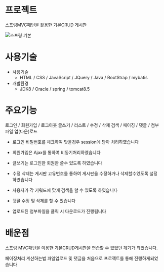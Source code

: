 # 프로젝트

스프링MVC패턴을 활용한 기본CRUD 게시판


![스프링 기본](https://user-images.githubusercontent.com/44168355/93878240-b40ac780-fd14-11ea-83a7-1646b1706af7.png)





# 사용기술

* 사용기술
  * HTML / CSS / JavaScript / JQuery / Java / BootStrap / mybatis
* 개발환경
  * JDK8 / Oracle / spring / tomcat8.5 

# 주요기능

 로그인 / 회원가입 / 로그아웃
 글쓰기 / 리스트 / 수정 / 삭제
 검색 / 페이징 / 댓글 / 첨부파일 업(다운)로드

 * 로그인 비밀번호를 체크하여 맞을경우 session에 담아 처리하였습니다 
 * 회원가입은 Ajax를 통하여 비동기처리하였습니다

 * 글쓰기는 로그인한 회원만 쓸수 있도록 하였습니다
 * 수정 삭제는 게시판 고유번호를 통하여 게시판을 수정하거나 삭제할수있도록 설정하였습니다

 * 사용자가 각 키워드에 맞게 검색을 할 수 있도록 하였습니다
 * 댓글 수정 및 삭제를 할 수 있습니다
 * 업로드된 첨부파일을 클릭 시 다운로드가 진행됩니다
  

# 배운점

스프링 MVC패턴을 이용한 기본CRUD게시판을 연습할 수 있었던 계기가 되었습니다.

페이징처리 계산하는법 파일업로드 및 댓글을 처음으로 프로젝트를 통해 진행하게되었습니다





